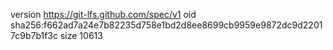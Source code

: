 version https://git-lfs.github.com/spec/v1
oid sha256:f662ad7a24e7b82235d758e1bd2d8ee8699cb9959e9872dc9d22017c9b7b1f3c
size 10613
